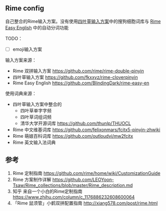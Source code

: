 ## Rime config

自己整合的Rime输入方案。没有使用[四叶草输入方案][四叶草]中的搜狗细胞词库与 [Rime Easy English][Rime-easy-en] 中的自动分词功能

TODO：

- [ ] emoji输入方案 

输入方案来源：

- Rime 双拼输入方案 https://github.com/rime/rime-double-pinyin
- 四叶草输入方案 https://github.com/fkxxyz/rime-cloverpinyin
- Rime Easy English https://github.com/BlindingDark/rime-easy-en

使用词典来源：

- 四叶草输入方案中整合的
  - 四叶草单字字频
  - 四叶草词组词频
  - 清华大学开源词库 https://github.com/thunlp/THUOCL
- Rime 中文维基词库 https://github.com/felixonmars/fcitx5-pinyin-zhwiki
- Rime 萌娘百科词库 https://github.com/outloudvi/mw2fcitx
- Rime 英文输入法词典

## 参考

1. Rime 定制指南 https://github.com/rime/home/wiki/CustomizationGuide
2. Rime 方案制作详解 https://github.com/LEOYoon-Tsaw/Rime_collections/blob/master/Rime_description.md
3. 知乎 来自一个小白的Rime定制指南 https://www.zhihu.com/column/c_1176886232608600064
4. 「Rime 鼠须管」小鹤双拼配置指南 http://xiang578.com/post/rime.html


[四叶草]:   https://github.com/fkxxyz/rime-cloverpinyin
[Rime-easy-en]: https://github.com/BlindingDark/rime-easy-en